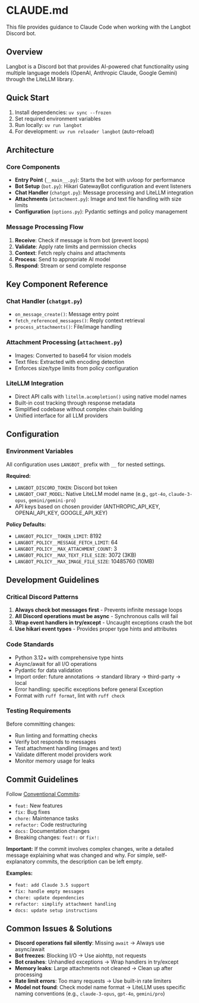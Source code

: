 # CLAUDE.md

This file provides guidance to Claude Code when working with the Langbot Discord bot.

## Overview

Langbot is a Discord bot that provides AI-powered chat functionality using multiple language models (OpenAI, Anthropic Claude, Google Gemini) through the LiteLLM library.

## Quick Start

1. Install dependencies: `uv sync --frozen`
2. Set required environment variables
3. Run locally: `uv run langbot`
4. For development: `uv run reloader langbot` (auto-reload)

## Architecture

### Core Components

- **Entry Point** (`__main__.py`): Starts the bot with uvloop for performance
- **Bot Setup** (`bot.py`): Hikari GatewayBot configuration and event listeners
- **Chat Handler** (`chatgpt.py`): Message processing and LiteLLM integration
- **Attachments** (`attachment.py`): Image and text file handling with size limits
- **Configuration** (`options.py`): Pydantic settings and policy management

### Message Processing Flow

1. **Receive**: Check if message is from bot (prevent loops)
2. **Validate**: Apply rate limits and permission checks
3. **Context**: Fetch reply chains and attachments
4. **Process**: Send to appropriate AI model
5. **Respond**: Stream or send complete response

## Key Component Reference

### Chat Handler (`chatgpt.py`)

- `on_message_create()`: Message entry point
- `fetch_referenced_messages()`: Reply context retrieval
- `process_attachments()`: File/image handling

### Attachment Processing (`attachment.py`)

- Images: Converted to base64 for vision models
- Text files: Extracted with encoding detection
- Enforces size/type limits from policy configuration

### LiteLLM Integration

- Direct API calls with `litellm.acompletion()` using native model names
- Built-in cost tracking through response metadata
- Simplified codebase without complex chain building
- Unified interface for all LLM providers

## Configuration

### Environment Variables

All configuration uses `LANGBOT_` prefix with `__` for nested settings.

**Required:**

- `LANGBOT_DISCORD_TOKEN`: Discord bot token
- `LANGBOT_CHAT_MODEL`: Native LiteLLM model name (e.g., `gpt-4o`, `claude-3-opus`, `gemini/gemini-pro`)
- API keys based on chosen provider (ANTHROPIC_API_KEY, OPENAI_API_KEY, GOOGLE_API_KEY)

**Policy Defaults:**

- `LANGBOT_POLICY__TOKEN_LIMIT`: 8192
- `LANGBOT_POLICY__MESSAGE_FETCH_LIMIT`: 64
- `LANGBOT_POLICY__MAX_ATTACHMENT_COUNT`: 3
- `LANGBOT_POLICY__MAX_TEXT_FILE_SIZE`: 3072 (3KB)
- `LANGBOT_POLICY__MAX_IMAGE_FILE_SIZE`: 10485760 (10MB)

## Development Guidelines

### Critical Discord Patterns

1. **Always check bot messages first** - Prevents infinite message loops
2. **All Discord operations must be async** - Synchronous calls will fail
3. **Wrap event handlers in try/except** - Uncaught exceptions crash the bot
4. **Use hikari event types** - Provides proper type hints and attributes

### Code Standards

- Python 3.12+ with comprehensive type hints
- Async/await for all I/O operations
- Pydantic for data validation
- Import order: future annotations → standard library → third-party → local
- Error handling: specific exceptions before general Exception
- Format with `ruff format`, lint with `ruff check`

### Testing Requirements

Before committing changes:

- Run linting and formatting checks
- Verify bot responds to messages
- Test attachment handling (images and text)
- Validate different model providers work
- Monitor memory usage for leaks

## Commit Guidelines

Follow [Conventional Commits](https://www.conventionalcommits.org/):

- `feat:` New features
- `fix:` Bug fixes
- `chore:` Maintenance tasks
- `refactor:` Code restructuring
- `docs:` Documentation changes
- Breaking changes: `feat!:` or `fix!:`

**Important:** If the commit involves complex changes, write a detailed message explaining what was changed and why. For simple, self-explanatory commits, the description can be left empty.

**Examples:**

- `feat: add Claude 3.5 support`
- `fix: handle empty messages`
- `chore: update dependencies`
- `refactor: simplify attachment handling`
- `docs: update setup instructions`

## Common Issues & Solutions

- **Discord operations fail silently**: Missing `await` → Always use async/await
- **Bot freezes**: Blocking I/O → Use aiohttp, not requests
- **Bot crashes**: Unhandled exceptions → Wrap handlers in try/except
- **Memory leaks**: Large attachments not cleaned → Clean up after processing
- **Rate limit errors**: Too many requests → Use built-in rate limiters
- **Model not found**: Check model name format → LiteLLM uses specific naming conventions (e.g., `claude-3-opus`, `gpt-4o`, `gemini/pro`)
